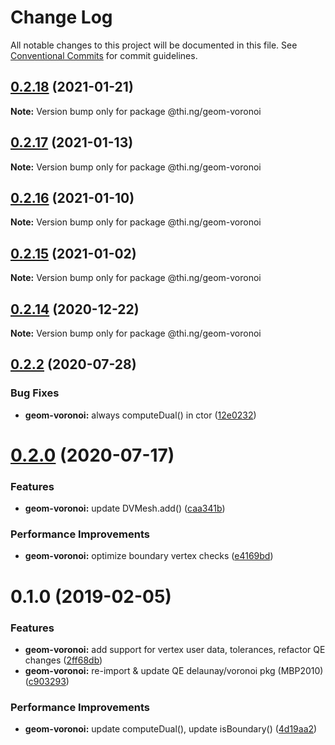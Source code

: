 # Change Log

All notable changes to this project will be documented in this file.
See [Conventional Commits](https://conventionalcommits.org) for commit guidelines.

## [0.2.18](https://github.com/thi-ng/umbrella/compare/@thi.ng/geom-voronoi@0.2.17...@thi.ng/geom-voronoi@0.2.18) (2021-01-21)

**Note:** Version bump only for package @thi.ng/geom-voronoi





## [0.2.17](https://github.com/thi-ng/umbrella/compare/@thi.ng/geom-voronoi@0.2.16...@thi.ng/geom-voronoi@0.2.17) (2021-01-13)

**Note:** Version bump only for package @thi.ng/geom-voronoi





## [0.2.16](https://github.com/thi-ng/umbrella/compare/@thi.ng/geom-voronoi@0.2.15...@thi.ng/geom-voronoi@0.2.16) (2021-01-10)

**Note:** Version bump only for package @thi.ng/geom-voronoi





## [0.2.15](https://github.com/thi-ng/umbrella/compare/@thi.ng/geom-voronoi@0.2.14...@thi.ng/geom-voronoi@0.2.15) (2021-01-02)

**Note:** Version bump only for package @thi.ng/geom-voronoi





## [0.2.14](https://github.com/thi-ng/umbrella/compare/@thi.ng/geom-voronoi@0.2.13...@thi.ng/geom-voronoi@0.2.14) (2020-12-22)

**Note:** Version bump only for package @thi.ng/geom-voronoi





## [0.2.2](https://github.com/thi-ng/umbrella/compare/@thi.ng/geom-voronoi@0.2.1...@thi.ng/geom-voronoi@0.2.2) (2020-07-28)


### Bug Fixes

* **geom-voronoi:** always computeDual() in ctor ([12e0232](https://github.com/thi-ng/umbrella/commit/12e023265c8d141e6c5f4e539541dfc017fdcfc1))





# [0.2.0](https://github.com/thi-ng/umbrella/compare/@thi.ng/geom-voronoi@0.1.55...@thi.ng/geom-voronoi@0.2.0) (2020-07-17)


### Features

* **geom-voronoi:** update DVMesh.add() ([caa341b](https://github.com/thi-ng/umbrella/commit/caa341b8e40630981ca71db1c7cb84e8b30f4cc6))


### Performance Improvements

* **geom-voronoi:** optimize boundary vertex checks ([e4169bd](https://github.com/thi-ng/umbrella/commit/e4169bd73107b4835c0739676bd296c0e4902b1e))





# 0.1.0 (2019-02-05)

### Features

* **geom-voronoi:** add support for vertex user data, tolerances, refactor QE changes ([2ff68db](https://github.com/thi-ng/umbrella/commit/2ff68db))
* **geom-voronoi:** re-import & update QE delaunay/voronoi pkg (MBP2010) ([c903293](https://github.com/thi-ng/umbrella/commit/c903293))

### Performance Improvements

* **geom-voronoi:** update computeDual(), update isBoundary() ([4d19aa2](https://github.com/thi-ng/umbrella/commit/4d19aa2))
